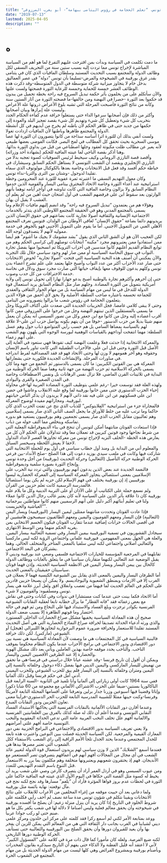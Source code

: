 ```yaml
---
title: "مأزق تونس، “تعلم الحجامة في رؤوس اليتامى ببهامة”- أبو يعرب المرزوقي"
date: "2019-07-13"
lastmod: 2025-04-05
description: ""
---
```

# **ه**

ما دمت تكلمت في السياسة وبدأت بمن اقترحت عليهم التفرغ لما هو أهم من السياسة المباشرة لإخراج تونس مما تردت إليه بسبب ستين سنة من التحريف النسقي لكل وظائف الدولة والمجتمع بسبب التحديث المستبد وسلطان المافيات الذي كان في يتنامى بقدر غرق بورقيبة في الشيخوخة والمرض-تسليما بأن تونس “دولة” في عصر العماليق بدخل خام لا يتجاوز ميزانية شركة متوسطة في الدول المتوسطة-وقد ذكرت هذه الوظائف العشر خمسة للحماية وخمسة للرعاية الثورة فضحتها ولست علتها.  
والآن سأتكلم على من يحلمون بأثر حكمة تبديل السروج فيه راحة بخطة تحميل من يبدون قد حكموا بعد الثورة -حصرا في النهضة ومن حالفها-ما فضحته الثورة من آثار الستين سنة وكأنه من نتائج الثورة فأصبحت المرحلة التي تشبه بلوغ الأعراض ذروتها علة الأعراض وليست علة إبرازها وبيان أصحابها.  
وأكثر من ذلك فإن أصحابها سرعوا الداء حتى يستغلوا خرافة عدم كفاءة الحكام الجدد بتخريب كل شيء وتعطيل كل شيء وتهديم كل شيء بقصد تعجيز البلد والعودة إلى حكمها من جديد حتى في ظاهر الحكم لأن باطنه لم يخرج من أيديهم في كل أنشطة الدولة والمجتمع ظاهرها وباطنها لأن المافيات ازدادت تغولا.  
ولست أنفي بذلك أن للثورة اثرا أساسه سذاجة من كانوا يتصورون ان الثورة لها عصا موسى السحرية بحيث تحقق كل المطالب في لمح البصر. فكانت الفوضى بعضها طبيعي لأنه يعبر عن مطالب ظلت مكبوتة لعقود وجلها اصطناعي من قبل من يداوي الثورة بدائها. وهنا أذكر بقصة الباجي لما عينته المافية للحكم (بشهادة أحد وزرائه).  
وأقصد قصة التارزي الروماني وكيف سيخيط لرئيس السوفيات كسوة تعجبه بدلا من التارزي الإنجليزي ويقصد أن الشعب التونسي لا يستاهل الحكم السابق وسيشارك في خياطة حكم أفسد وقد فعل قبل الانتخابات وخاصة بعدها بالكوكتال مولوتوف الذي سماه تقليدا لدوجول -وشتان بين الثرى والثريا-نداء تونس.  
وكان معول التهديم النسقي ما اعتبرته ثمرة عفوية للثورة عند المحرومين وخطة استراتيجية عند أعداء الثورة وخاصة الاتحاد المخترق بيتامى اليسار والقومية الذين خدموا النظام السابق ولا يزالون وخاصة المافية التي كانت تناوشه في أواخر أيامه توهما بأنهم الوارثون بعد سقوط ابن علي فرفضهم الشعب في أول امتحان حيث أهين من لم يعلم أن العشب لا يقبل أن يهان.  
وهؤلاء هم من يعتمدون “تبديل السروح فيه راحة” وقد انضم إليهم مافيات الإعلام وما يسمى بالمجتمع المدني وهو في الحقيقة المجتمع اللاوطني الذي يتدثر بالخدمات الاجتماعية الإنسانية والثقافية أصولا تجارية كانت بضاعتهم في حقوق الإنسان الذين يريدونهم دائما بضاعة “حقوق الإنسان” لعاقي الأوطان من الولدان. فتونس تعرف المجتمع الأهلي الغني عن التمويل الاجنبي. أما ما يقوم على التمويل الأجنبي فهو بالجوهر في خدمة مموليه لأنهم لا يتصدقون لوجه الله.  
لكن العجيب الآن هو أن الشق الثاني الذي يقول “بشد مشومك لا يجيك ما أشوم” هم أيضا ممن استفادوا ممن يعتبرونهم مجرد “مكينة” انتخابات توصلهم إلى كراسي الحكم وهم من توابع النظام القديم أغلبهم كانوا مندسين في أحزاب الترويكا ثم انسحبوا منها بفضل تجارة النواب في سوق النخاسة السياسية أو ممن صار لهم وجود سياسي خلال تلك التجربة.  
والآن يمكنني أن أصنف هذه النخبة السياسية التي فتحت “أصولا تجارية” لخوض الانتخابات حتى صار عدد الأحزاب أكثر من عدد النواب وأصبح جلها يعتمد على علم تشرح أعضاء بدن تونس وكلهم يدعون للوقوف معها بإيقاف حياتها التي صارت مجرد سوق ودلال في نخاسة خدمة الاختراقات من كل حدب وصوب.  
حتى إن آخرهم وأكثرهم تجارة بالوطنية أصبح يدعو جهارا نهارا إلى تحويل تونس إلى ولاية أمريكية بتمويل من الثورة المضادة. وجلهم صار مثل النظام السابق يريد استعمال قوة الدولة للتدخل في ما ليس من مهام السياسة بل من مهام الحوار الثقافي والعقدي للجماعة تحسمه باعتباره صاحب السلطة الأصلية ولا يحق لأي أحمق من هؤلاء الذين يتعلمون الحجامة في رؤوس شعب ما يزالوا يتصورونه من اليتامى.  
وحتى لا يبقى كلامي غامضا. فجل الحزيبات الجديدة التي صعدت على أكتاف الترويكا وجل ما يسمى بالمستقلين الذين تبنتهم النهضة وجل من خرجوا على المرزوقي ممن كانوا أقرب أعضاده إليه وجل من كانوا مع ابن جعفر وكل من تصور السبسي أنه يمكن أن يعمل منهم شيئا بديلا من حزب الدستور -خوفا من أن يتهم بكونه يواصل حزب ابن علي-لا علاقة لهم بالسياسة بمعناها السامي بل هم حسب رأيي المتواضع ذباب حول وهم عسل السلطة: مهما انتفخت أوداجهم بالقياسات الوهمية لبورسة الوجوه التي يلهون بهم الشعب على أنهم زعماء.  
والمعركة الانتخابية إذا حدثت فعلا وعلمت النهضة كيف تقودها فهي ستعود في الغاية إلى الأصل قبل الثورة وحتى قبل ابن علي. فالأحزاب الطفيلية التي كانت تناور باسم الإنسان وحقوقه وهو آخر همومهم لا وزن لها وحتى الاتحاد فهو قد فقد المصداقية لفرط اندراجه في مناورات المرحلة. والإنشاءات الجديدة فلكورية حتى بشعاراتها.  
المعركة هي بين القوتين الكبريين: ما كان يسمى بالدستور ثم التجمع من جهة وما كان يسمى بالحركة الاسلامية ثم حزب النهضة من جهة ثانية وهما صفا الحركة الوطنية من البداية في ثلاثينات القرن الماضي. فلا تزال نفس الرهانات بل ونفس الاصطفافات وخاصة في المدن الصغيرة والقرى والبوادي.  
ولهذه العلة فقد توسمت خيرا -رغم علمي بتوظيف الثورة المضادة العربية لها-في محاولة إحياء الحزب الدستوري حتى ممن خانوا بورقيبة لما وقع عليه الانقلاب وعاشوا في حضن ابن علي فسكوتهم عن ابن على فيه نقد ذاتي لأنهم لا يريدون أن يذكر الناس خيانتهم لبورقيبة. ومجاراتهم مفيدة لوضوح المعركة.  
فالمجاراة جزء من استراتيجية “الفلايتوكس” للذباب الذي نتج عن تفتت الحزب الذي كان حاكما وما ترتب عليه من خلط للأوراق ما يجعل الصف الثاني الذي صار يسمى إسلاميين وهم ثعالبيون مقابل الحزب الذي صار يسمى تجمعيين وهم بورقيبيون يستعيد هو بدوره تماسكه ويتخلص مما التف حوله من ذباب.  
فإذا استعادت القوتان متانتهما أمكن لتونس أن تنجح في بناء الديموقراطية الفعلية التي من شرط نجاحها وجود قوتين كبريين قد تعملان معا وقد تتداولان على الحكم لأن كل من يعارض هذه الخطة -الحلف النزيه لإخراج تونس من معركة تجاوزها العصر لأعداد التداول لاحقا لا يعيش اللحظة وسيخسر السباق.  
والمعلوم أني من البداية بل ومنذ أول خطاب سياسي في أول يوم للحملة الانتخابية التي شاركت فيها وكانت في ملعب سيدي بوزيد دعوت إلى هذا الصلح -صلح الأنداد-بين فرعي الحركة الوطنية حركة التأصيل (الثعالبي) وحركة التحديث (بورقيبة) من أجل وحدة تونس وإنجاح الثورة بصورة سلمية وديموقراطية.  
فالنغمة الجديدة عند بعض الذين يدعون أنهم بورقيبيون والتي تردد نية الحرب على الإسلاميين بمعنى استئصالي يتجاوز المعركة السياسية إلى المعركة الحضارية ليسوا بورقيبيين إذ إن بورقيبة يختلف في فهم الإسلام لكن حزبه لم يكن يوما استئصاليا فالمدرسة الرسمية كانت تعلم حزبين من القرآن.  
ولم نسمع حملة على الكتاتيب أو على الآذان أو على التربية الدينية وكل ما يلام عليه بورقيبة كان ذا علاقة بأثر الدين على السياسة لأنه كان يعتبر غالب رجال الدين كانوا عملاء ولنا في تعليم أبنائهم أكبر دليل على أنهم الرسميين منهم كانوا متواطئين ببرجماتية “العياشية والخبزيست”.  
فإذا عادت القوتان وتحددت متانتهما ممثلين ليمين اليسار (البورقيبية) ويسار اليمن (الثعالبية) فإن اليسار ومعهم القوميون واليمين ومعهم الطائفيون سيصبحون هامشيين أو في أقصى الحالات خزانات إضافية عندما تتقارب القوتان فيكون الحسم الانتخابي بمن يغريه الحكم منهما ومن الوسط الانتهازي.  
سيجادل القشوريون في تسمية البورقيبية بيمين اليسار وفي تسمية الثعالبية بيسار اليمين. والعلة هي الجهل بمعنى المفهومين. فبورقيبة علماني واجتماعي الرؤية لكنه ليس ماركسيا والثعالبي أصلاني واجتماعي لكنه ليس سلفيا بالمعنى المتأخر والمتخلف الحالي. وهما يشتركان في البعد الاجتماعي.  
تقابلهما في المرجعية المؤسسة للخيارات الاجتماعية فلسفي وضعي عند بورقيبة وديني لا يقبل الوضعية عند الثعالبي لكنهما متقاربان سياسيا في ما يتعلق بالغايات ووظائف الدولة كالحال بين ييمن اليسار ويسار اليمين في الانظمة السياسية الحديثة. وإذن فهما قوتان سياسيتان حقيقيتان بالمعنى الحديث.  
أما الطرفان اليسار واليمين بالمعنى الذي يقابل بين الشيوعية الكنسية فهما لا يعملان في الغرب إلا في الازمات وبمنطق الشعبوية والبوجاديسم. ولا يمكن أن يصبحا حزبين قادرين على الحكم في العالم الحديث لما فيهما من تعصب وانغلاق افق ولعل أبرز علامة هي يسار تونس ومسلفيوه: والقوميون لا شيء.  
أما الاتحاد فكما بينت حتى عندما كنت مستشارا في ندوات وفي كتابات وحتى في نقاش مع بعض زعمائه فقد “فاته القطار” ما يزال خطابه تابعا لعقلية النقابات الشيوعية الفرنسية بكوادر ترجزت وبلغ الفساد والاستبداد فيها غلى النخاع ومن ثم فهم في حالة احتضار وما قوتهم الظاهرة إلا بسبب ضعف الدولة.  
صحيح أن هذه المعادلة السياسية يخفيها مشكل صراع الحضارات الداخلي المستورد والذي ورثه أدعياء الحداثة تصديقا لخرافة صراع النماذج الحضارية التي هي أصل التحديث المستبد تقليدا للاستعمار ولخرافة ضرورة عموم البرجوازية لتجاوزها الليبرالي (هيجل) أو الشيوعي (ماركس). لكن ذلك خرافة.  
فالبنية السياسية في كل المجتمعات هي ما وصفت لأن المعادلة السياسية هي نسبة بين دور الاقتصادي ودور الاجتماعي في برامج الأحزاب عندما يكون النظام محكوما بموقف الناخب. والناخب يحدد موقفه خاصة بهذين العاملين ويأتي بعد ذلك مشكل الهوية والحضارة إلا عند الطرفين الأقصيين اليمين واليسار.  
ويمكن أن أقول إن تاريخ فرنسا -وقد عشته عيانا خلال دراستي في فرنسا-هي ما تحقق من تهميش لليسار الماركسي واليمين الديني فيها بفضل ذكاء دوجول وخلفائه بالنسبة إلى اليمين ومتران وخلفائه بالنسبة إلى اليسار فلم يبق للحزب الشيوعي وللحزب اليميني أدنى أمل في حكم فرنسا وقبل ذلك ألمانيا.  
ففي سنة 1964 كانت أولى زياراتي إلى ألمانيا وأنا تلميذ في الثانوية -السنة الرابعة قبل الباكالوريا بسنتين-ضيفا على الحزب الاشتراكي الألماني مع مجموعة من 60 شابا ذكورا وإناثا وقضينا فيها أسبوعين وزرنا جدار برلين وتعرفنا على أقسامها المحتلة التابعة لأمريكا وفرنسا-وكنت حينها ممثلا للشبيبة المدرسية التابعة للحزب الحر الدستوري-فرأينا معنى تعاون الحزبين ودور النقابات المبدع.  
وعندما أقارن دور النقابات الألمانية بالنقابات الفرنسية التي يحاكيها الاستبداد الفساد النقابي التونسي وعندما أعلم أن ذلك له صلة كذلك بالفرق بين العلمانيتين الفرنسية والالمانية أفهم علل تخلف النخب العربية عامة التي تدعي الحداثة اليعقوبية والنخب التونسية خاصة أفهم علتي أمراضهم.  
ولا يعني تعريف السياسة بدور الاقتصادي والاجتماعي في البرامج الحزبية نفي دور المعارك القيمية والمرجعية. لكن السياسة الحديثة فصلت ببين النوعين واعتبرت هذه تابعة للجدل المجتمعي وعندما يحتد الجدل تلجأ الأمم الراقية إلى راي الشعب بالاستفتاء ككل الشعوب التي تعتبر مصرها بيدها هي.  
فعندما أسمع “الشلايك” الذين لا وزن سياسي لهم يريدون استعمال قوة الدولة لتغيير عائد الشعب في أي مجال من المجالات أفهم أنهم في أعماقهم يتصرفون تصر المستعمر مع الأنديجان. فهم إذ يحتقرون شعوبهم ويعتبرونها متخلفة وهم مكلفون بما برر به الاستعمار قتل التنوع باسم التقدم التهديمي للتعدد.  
ومن عيوب السبسي وهو في أرذل العمر أراد أن يتصرف كأرعن وصي على شعب يريد أن يخيط له كسوة مثل القصة التي حكاها في اليوم الأول الذي عينته فيه المافية حاكما على الثورة في لحظات عدم بروز قواها المؤثرة فأراد أن “يلغم” مسارها وقد نجح لكنه نجح في مآل توقعته: نهاية بائسة مثل بورقيبة.  
ولما دعاني بعد أن حييت موقفه من إغراء المخلفين من الأعراب للانقلاب على نتائج الانتخابات وبقينا نتكلم في شؤون تونس مدة ساعة نصف لم أخف رأيي فكلمته على شروط الخلود في التاريخ إذا كان يريد أن ينزل منزلة زعيم: أن يصلح ما أفسده بورقيبة في شيخوخته وأن يحقق معالم فعلية وليس أصناما لا دلالة لها في شعب يكفر بكل ما هو صنم حتى لو ركب جوادا عربيا.  
ووعد بمتابعة الأمر لكني لم أسمع ركزا فقد كلمته على مركز ابن خلدون ومركز علمي ديني لشبابنا في الغرب بجانب دار الثقافة التي هي من المعالم التي يمكن للزين أن يفخر بها وأن يعيد للقيروان دورها وأن يحقق الصلح بين البورقيبية والثعالبية حتى تستأنف الحركة الوطنية دورها التاريخي.  
لكنه ضيع الفرصة. ولعله كان مأمورا كما قال ذات مرة في كلامه على “المسؤول الكبير”. لأني لا اعتقد أنه قليل الفطنة ولا الذكاء حتى يفهم أن التاريخ سيذكره بقانون المخدرات وبأصنام بورقيبة وبمشروع الفرائض وهي كلها ليست من مهام الدولة الحديثة بل من مهام المجتمع في الشعوب الحرة.

###
